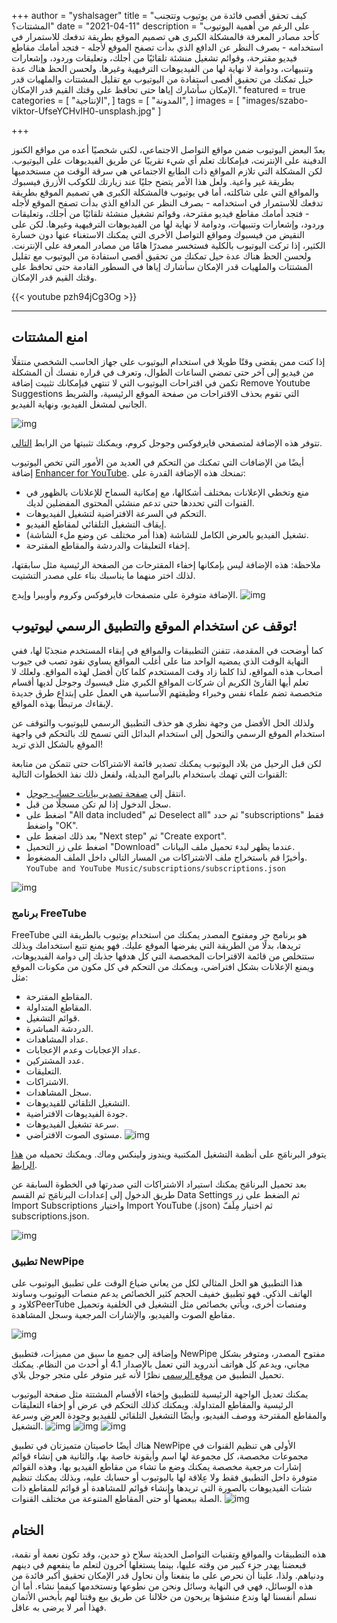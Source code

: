 +++
author = "yshalsager"
title = "كيف تحقق أقصى فائدة من يوتيوب وتتجنب المشتتات؟"
date = "2021-04-11"
description = "على الرغم من أهمية اليوتيوب كأحد مصادر المعرفة فالمشكلة الكبرى هي تصميم الموقع بطريقة تدفعك للاستمرار في استخدامه - بصرف النظر عن الدافع الذي بدأت تصفح الموقع لأجله - فتجد أمامك مقاطع فيديو مقترحة، وقوائم تشغيل منشئة تلقائيًا من أجلك، وتعليقات وردود، وإشعارات وتنبيهات، ودوامة لا نهاية لها من الفيديوهات الترفيهية وغيرها. ولحسن الحظ هناك عدة حيل تمكنك من تحقيق أقصى استفادة من اليوتيوب مع تقليل المشتتات والملهيات قدر الإمكان سأشارك إياها حتى تحافظ على وقتك القيم قدر الإمكان."
featured = true
categories = [
  "الإنتاجية",
]
tags = [
  "المدونة",
]
images = [
  "images/szabo-viktor-UfseYCHvIH0-unsplash.jpg"
]

+++

يعدّ البعض اليوتيوب ضمن مواقع التواصل الاجتماعي، لكني شخصيًا أعده من مواقع الكنوز الدفينة على الإنترنت، فبإمكانك تعلم أي شيء تقريبًا عن طريق الفيديوهات على اليوتيوب. لكن المشكلة التي تلازم المواقع ذات الطابع الاجتماعي هي سرقة الوقت من مستخدميها بطريقة غير واعية. ولعل هذا الأمر يتضح جليًا عند زيارتك للكوكب الأزرق فيسبوك والمواقع التي على شاكلته، أما في يوتيوب فالمشكلة الكبرى هي تصميم الموقع بطريقة تدفعك للاستمرار في استخدامه - بصرف النظر عن الدافع الذي بدأت تصفح الموقع لأجله - فتجد أمامك مقاطع فيديو مقترحة، وقوائم تشغيل منشئة تلقائيًا من أجلك، وتعليقات وردود، وإشعارات وتنبيهات، ودوامة لا نهاية لها من الفيديوهات الترفيهية وغيرها. لكن على النقيض من فيسبوك ومواقع التواصل الأخرى التي يمكنك الاستغناء عنها دون خسارة الكثير، إذا تركت اليوتيوب بالكلية فستخسر مصدرًا هامًا من مصادر المعرفة على الإنترنت. ولحسن الحظ هناك عدة حيل تمكنك من تحقيق أقصى استفادة من اليوتيوب مع تقليل المشتتات والملهيات قدر الإمكان سأشارك إياها في السطور القادمة حتى تحافظ على وقتك القيم قدر الإمكان.

{{< youtube pzh94jCg3Og >}}

<hr>

## امنع المشتتات
إذا كنت ممن يقضى وقتًا طويلا في استخدام اليوتيوب على جهاز الحاسب الشخصي منتقلًا من فيديو إلى آخر حتى تمضي الساعات الطوال، وتعرف في قراره نفسك أن المشكلة تكمن في اقتراحات اليوتيوب التي لا تنتهي فبإمكانك تثبيت إضافة Remove Youtube Suggestions التي تقوم بحذف الاقتراحات من صفحة الموقع الرئيسية، والشريط الجانبي لمشغل الفيديو، ونهاية الفيديو.

![img](images/remove-youtube-suggestions.png?width=800px#center)

تتوفر هذه الإضافة لمتصفحي فايرفوكس وجوجل كروم، ويمكنك تثبيتها من الرابط [التالي](https://github.com/lawrencehook/remove-youtube-suggestions#why-should-i-use-this-plugin).

أيضًا من الإضافات التي تمكنك من التحكم في العديد من الأمور التي تخص اليوتيوب إضافة [Enhancer for YouTube](https://www.mrfdev.com/enhancer-for-youtube). تمنحك هذه الإضافة القدرة على:
- منع وتخطي الإعلانات بمختلف أشكالها، مع إمكانية السماح للإعلانات بالظهور في القنوات التي تحددها حتى تدعم منشئي المحتوى المفضلين لديك.
- التحكم في السرعة الافتراضية لتشغيل الفيديوهات.
- إيقاف التشغيل التلقائي لمقاطع الفيديو. 
- تشغيل الفيديو بالعرض الكامل للشاشة (هذا أمر مختلف عن وضع ملء الشاشة).
- إخفاء التعليقات والدردشة والمقاطع المقترحة.

ملاحظة: هذه الإضافة ليس بإمكانها إخفاء المقترحات من الصفحة الرئيسية مثل سابقتها، لذلك اختر منهما ما يناسبك بناء على مصدر التشتيت.

الإضافة متوفرة على متصفحات فايرفوكس وكروم وأوبيرا وإيدج.
![img](images/Enhancer.png?width=800px#center)


## توقف عن استخدام الموقع والتطبيق الرسمي ليوتيوب!

كما أوضحت في المقدمة، تتفنن التطبيقات والمواقع في إبقاء المستخدم منجذبًا لها، ففي النهاية الوقت الذي يمضيه الواحد منا على أغلب المواقع يساوي نقود تصب في جيوب أصحاب هذه المواقع، لذا كلما زاد وقت المستخدم كلما كان أفضل لهذه المواقع. ولعلك لا تعلم أيها القارئ الكريم أن شركات المواقع الكبري مثل فيسبوك وجوجل لديها أقسام متخصصة تضم علماء نفس وخبراء وظيفتهم الأساسية هي العمل على إبتداع طرق جديدة لإبقاءك مرتبطًا بهذه المواقع.

ولذلك الحل الأفضل من وجهة نظري هو حذف التطبيق الرسمي لليوتيوب والتوقف عن استخدام الموقع الرسمي والتحول إلى استخدام البدائل التي تسمح لك بالتحكم في واجهة الموقع بالشكل الذي تريد!

لكن قبل الرحيل من بلاد اليوتيوب يمكنك تصدير قائمة الاشتراكات حتى تتمكن من متابعة القنوات التي تهمك باستخدام بالبرامج البديلة، ولفعل ذلك نفذ الخطوات التالية:

- انتقل إلى [صفحة تصدير بيانات حساب جوجل](https://takeout.google.com/takeout/custom/youtube).
- سجل الدخول إذا لم تكن مسجلًا من قبل.
- اضغط على "All data included" ثم Deselect all" ثم حدد "subscriptions" فقط واضغط "OK".
- بعد ذلك اضغط على "Next step" ثم "Create export".
- اضغط على زر التحميل "Download" عندما يظهر لبدء تحميل ملف البيانات.
- وأخيرًا قم باستخراج ملف الاشتراكات من المسار التالي داخل الملف المضغوط. `YouTube and YouTube Music/subscriptions/subscriptions.json`

![img](images/Google_Takeout.png#center)
### برنامج FreeTube

FreeTube هو برنامج حر ومفتوح المصدر يمكنك من استخدام يوتيوب بالطريقة التي تريدها، بدلًا من الطريقة التي يفرضها الموقع عليك. فهو يمنع تتبع استخدامك وبذلك ستتخلص من قائمة الاقتراحات المخصصة التي كل هدفها جذبك إلى دوامة الفيديوهات، ويمنع الإعلانات بشكل افتراضي، ويمكنك من التحكم في كل مكون من مكونات الموقع مثل:

- المقاطع المقترحة.
- المقاطع المتداولة.
- قوائم التشغيل.
- الدردشة المباشرة.
- عداد المشاهدات.
- عداد الإعجابات وعدم الإعجابات.
- عدد المشتركين.
- التعليقات.
- الاشتراكات.
- سجل المشاهدات.
- التشغيل التلقائي للفيديوهات.
- جودة الفيديوهات الافتراضية.
- سرعة تشغيل الفيديوهات.
- مستوى الصوت الافتراضي.
![img](images/FreeTube_Settings.png#center)


يتوفر البرنامَج على أنظمة التشغيل المكتبية ويندوز ولينكس وماك. ويمكنك تحميله من [هذا الرابط](https://freetubeapp.io/#download).

بعد تحميل البرنامَج يمكنك استيراد الاشتراكات التي صدرتها في الخطوة السابقة عن طريق الدخول إلى إعدادات البرنامَج ثم القسم Data Settings ثم الضغط على زر Import Subscriptions واختيار Import YouTube (.json) ثم اختيار مِلَفّ subscriptions.json.

![img](images/FreeTube_Feed.png#center)

### تطبيق NewPipe

هذا التطبيق هو الحل المثالي لكل من يعاني ضياع الوقت على تطبيق اليوتيوب على الهاتف الذكي. فهو تطبيق خفيف الحجم كثير الخصائص يدعم منصات اليوتيوب وساوند كلاود وPeerTube ومنصات أخرى، ويأتي بخصائص مثل التشغيل في الخلفية وتحميل مقاطع الصوت والفيديو، والإشارات المرجعية وسجل المشاهدة.

![img](images/NewPipe_Feed.png?width=400px#center)

وإضافة إلى جميع ما سبق من مميزات، فتطبيق NewPipe مفتوح المصدر، ومتوفر بشكل مجاني، ويدعم كل هواتف أندرويد التي تعمل بالإصدار 4.1 أو أحدث من النظام. يمكنك تحميل التطبيق من [موقع الرسمي](https://newpipe.net/#download) نظرًا لأنه غير متوفر على متجر جوجل بلاي.

يمكنك تعديل الواجهة الرئيسية للتطبيق وإخفاء الأقسام المشتتة مثل صفحة اليوتيوب الرئيسية والمقاطع المتداولة. ويمكنك كذلك التحكم في عرض أو إخفاء التعليقات والمقاطع المقترحة ووصف الفيديو، وأيضًا التشغيل التلقائي للفيديو وجودة العرض وسرعة التشغيل.
![img](images/NewPipe_content_settings.png?width=400px#center)
![img](images/NewPipe_edit_main.png?width=400px#center)
![img](images/NewPipe_video_settings.png?width=400px#center)

هناك أيضًا خاصيتان متميزتان في تطبيق NewPipe الأولى هي تنظيم القنوات في مجموعات مخصصة، كل مجموعة لها اسم وأيقونة خاصة بها، والثانية هي إنشاء قوائم إشارات مرجعية مخصصة يمكنك وضع ما تشاء من مقاطع الفيديو بها، وهذه القوائم متوفرة داخل التطبيق فقط ولا عِلاقة لها باليوتيوب أو حسابك عليه، وبذلك يمكنك تنظيم شتات الفيديوهات بالصورة التي تريدها وإنشاء قوائم للمشاهدة أو قوائم للمقاطع ذات الصلة ببعضها أو حتى المقاطع المتنوعة من مختلف القنوات.
![img](images/NewPipe_channels.png?width=400px#center)

## الختام
هذه التطبيقات والمواقع وتقنيات التواصل الحديثة سلاح ذو حدين، وقد تكون نعمة أو نقمة، فبعضنا يهدر جزء كبير من وقته عليها، بينما يستغلها آخرون لتعلم ما ينفعهم في دينهم ودنياهم. ولذا، علينا أن نحرص على ما ينفعنا وأن نحاول قدر الإمكان تحقيق أكبر فائدة من هذه الوسائل، فهي في النهاية وسائل ونحن من نطوعها ونستخدمها كيفما نشاء. أما أن نسلم أنفسنا لها وندع منشؤها يربحون من خلالنا عن طريق بيع وقتنا لهم بأبخس الأثمان فهذا أمر لا يرضى به عاقل.
